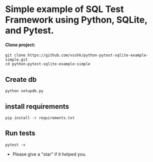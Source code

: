 # Simple example of SQL Test Framework using Python, SQLite, and Pytest.
#### Clone project:
```
git clone https://github.com/vsshk/python-pytest-sqlite-example-simple.git
cd python-pytest-sqlite-example-simple
```
## Create db
```
python setupdb.py
```
## install requirements
```
pip install -r requirements.txt 
```
## Run tests
```
pytest -v 
```
* Please give a "star" if it helped you.
